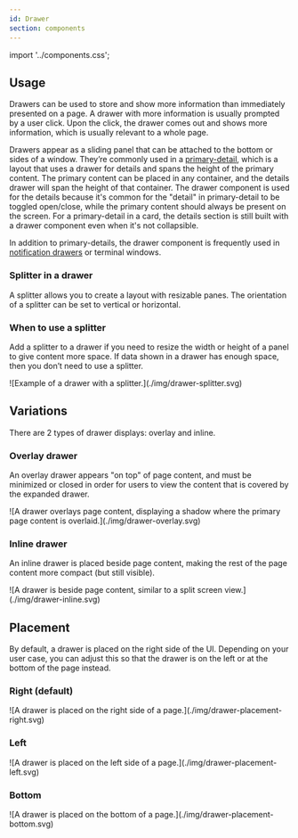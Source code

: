 ```yaml
---
id: Drawer
section: components
---
```


import '../components.css';

## Usage

Drawers can be used to store and show more information than immediately presented on a page. A drawer with more information is usually prompted by a user click. Upon the click, the drawer comes out and shows more information, which is usually relevant to a whole page.

Drawers appear as a sliding panel that can be attached to the bottom or sides of a window. They’re commonly used in a [primary-detail](/patterns/primary-detail), which is a layout that uses a drawer for details and spans the height of the primary content. The primary content can be placed in any container, and the details drawer will span the height of that container. The drawer component is used for the details because it's common for the "detail" in primary-detail to be toggled open/close, while the primary content should always be present on the screen. For a primary-detail in a card, the details section is still built with a drawer component even when it's not collapsible.

In addition to primary-details, the drawer component is frequently used in [notification drawers](/components/notification-drawer) or terminal windows.

### Splitter in a drawer

A splitter allows you to create a layout with resizable panes. The orientation of a splitter can be set to vertical or horizontal.

### When to use a splitter
Add a splitter to a drawer if you need to resize the width or height of a panel to give content more space. If data shown in a drawer has enough space, then you don’t need to use a splitter.

<div class="ws-docs-content-img">
![Example of a drawer with a splitter.](./img/drawer-splitter.svg)
</div>

## Variations

There are 2 types of drawer displays: overlay and inline.

### Overlay drawer

An overlay drawer appears "on top" of page content, and must be minimized or closed in order for users to view the content that is covered by the expanded drawer.

<div class="ws-docs-content-img">
![A drawer overlays page content, displaying a shadow where the primary page content is overlaid.](./img/drawer-overlay.svg)
</div>

### Inline drawer

An inline drawer is placed beside page content, making the rest of the page content more compact (but still visible).

<div class="ws-docs-content-img">
![A drawer is beside page content, similar to a split screen view.](./img/drawer-inline.svg)
</div>

## Placement

By default, a drawer is placed on the right side of the UI. Depending on your user case, you can adjust this so that the drawer is on the left or at the bottom of the page instead. 

### Right (default)
<div class="ws-docs-content-img">
![A drawer is placed on the right side of a page.](./img/drawer-placement-right.svg)
</div>

### Left
<div class="ws-docs-content-img">
![A drawer is placed on the left side of a page.](./img/drawer-placement-left.svg)
</div>

### Bottom
<div class="ws-docs-content-img">
![A drawer is placed on the bottom of a page.](./img/drawer-placement-bottom.svg)
</div>

